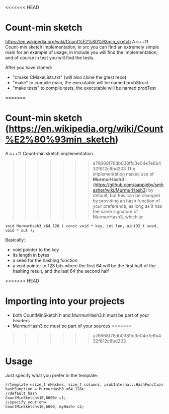 <<<<<<< HEAD
# Count-min sketch 
https://en.wikipedia.org/wiki/Count%E2%80%93min_sketch
A c++11 Count-min sketch implementation, in src you can find an extremely
simple main for an example of usage, in include you will find the implementation, and
of course in test you will find the tests.

After you have cloned:
* "cmake CMakeLists.txt" (will also clone the gtest repo)
* "make" to compile main, the executable will be named probStruct
* "make tests" to compile tests, the executable will be named probTest

=======
# Count-min sketch (https://en.wikipedia.org/wiki/Count%E2%80%93min_sketch)
A c++11 Count-min sketch implementation.
>>>>>>> a76668f76db038ffc3e04e7e6b432f612c8bd203
The implementation makes use of **MurmurHash3** (https://github.com/aappleby/smhasher/wiki/MurmurHash3) by default, but this can be changed
by providing an hash function of your preference, as long as it has the same signature of MurmurHash3, which is:
```cc++
void MurmurHash3_x64_128 ( const void * key, int len, uint32_t seed, void * out );
```
Basically:
* void pointer to the key
* its length in bytes
* a seed for the hashing function
* a void pointer to 128 bits where the first 64 will be the first half of the hashing result, and the last 64 the second half

<<<<<<< HEAD
# Importing into your projects
* both CountMinSketch.h and MurmurHash3.h must be part of your headers
* MurmurHash3.cc must be part of your sources
=======
>>>>>>> a76668f76db038ffc3e04e7e6b432f612c8bd203
# Usage
Just specify what you prefer in the template:
```cc++
//template <size_t nHashes, size_t columns, probInternal::HashFunction hashFunction = MurmurHash3_x64_128>
//default hash
CountMinSketch<10,6000> c1;
//specify your onw
CountMinSketch<10,6000, myHash> c2;
```
